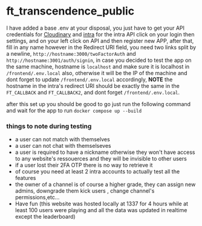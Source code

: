 # ft_transcendence_public
I have added a base .env at your disposal, you just have to get your API credentials for [Cloudinary](https://cloudinary.com/) and [intra](intra.42.fr)
for the intra API click on your login then settings, and on your left click on API and then register new APP, after that, fill in any name however in the Redirect URI field, you need two links split by a newline, `http://hostname:3000/twoFactorAuth` and `http://hostname:3001/auth/signin`, in case you decided to test the app on the same machine, hostname is `localhost` and make sure it is localhost in `/frontend/.env.local` also, otherwise it will be the IP of the machine and dont forget to update `/frontend/.env.local` accordingly,
**NOTE**
  the hostname in the intra's redirect URI should be exactly the same in the `FT_CALLBACK` and `FT_CALLBACK2`, and dont forget `/frontend/.env.local`.

after this set up you should be good to go just run the following command and wait for the app to run
`docker compose up --build`

### things to note during testing
* a user can not match with themselves
* a user can not chat with themselseves
* a user is required to have a nickname otherwise they won't have access to any website's ressouerces and they will be invisible to other users
* if a user lost their 2FA OTP there is no way to retrieve it
* of course you need at least 2 intra accounts to actually test all the features
* the owner of a channel is of course a higher grade, they can assign new admins, downgrade them kick users , change channel's permissions,etc...
* Have fun (this website was hosted locally at 1337 for 4 hours while at least 100 users were playing and all the data was updated in realtime except the leaderboard)
